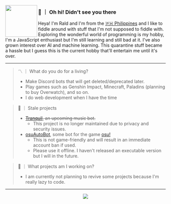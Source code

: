 <p>
  <img width="100" align='left' src="https://avatars.githubusercontent.com/u/56120267?&raw=true&v=4">
</p>
 
### 👋 ｜ Oh hi! Didn't see you there

Heya! I'm Rald and I'm from the [🇵🇭 Philippines](https://www.google.com/maps/place/Philippines/) and I like to fiddle around with stuff that I'm not supposed to fiddle with. Exploring the wonderful world of programming is my hobby, I'm a JavaScript enthusiast but I'm still learning and still bad at it. I've also grown interest over AI and machine learning. This quarantine stuff became a hassle but I guess this is the current hobby that'll entertain me until it's over.

---

> 〽️  ｜  What do you do for a living?
> - Make Discord bots that will get deleted/deprecated later.
> - Play games such as Genshin Impact, Minecraft, Paladins (planning to buy Overwatch), and so on.
> - I do web development when I have the time

> 🥀  ｜  Stale projects
> - ~~[Tranquil](https://github.com/sigmatuse4/tranquil), an upcoming music bot.~~
>   - This project is no longer maintained due to privacy and security issues.
> - [osuAutoBot](https://github.com/sigmatuse4/osuAutoBot), some bot for the game [osu!](https://osu.ppy.sh)
>   - This is not game-friendly and will result in an immediate account ban if used.
>   - Please use it offline. I haven't released an executable version but I will in the future.

> 🌱  ｜  What projects am I working on?
> - I am currently not planning to revive some projects because I'm really lazy to code. 

---

<div align="center">
  <img align="center" src="https://github-readme-stats.vercel.app/api/top-langs/?username=sigmatuse4&hide_langs_below=1&theme=default&line_height=27&layout=compact" />
</div>
